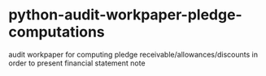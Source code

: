 # python-audit-workpaper-pledge-computations
audit workpaper for computing pledge receivable/allowances/discounts in order to present financial statement note
